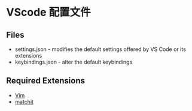 # VScode 配置文件

## Files
* settings.json - modifies the default settings offered by VS Code or its extensions
* keybindings.json - alter the default keybindings

## Required Extensions
* [Vim](https://github.com/VSCodeVim/Vim)
* [matchit](https://github.com/redguardtoo/vscode-matchit)
